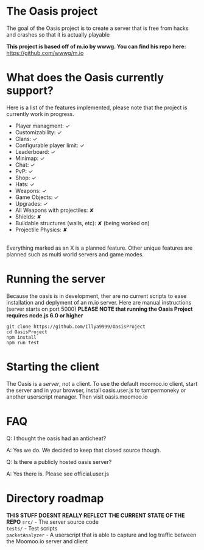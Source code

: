 # The Oasis project
The goal of the Oasis project is to create a server that is free from hacks and crashes so that it is actually playable

**This project is based off of m.io by wwwg. You can find his repo here:**
https://github.com/wwwg/m.io

# What does the Oasis currently support?
Here is a list of the features implemented, please note that the project is currently work in progress.
- Player managment: ✓
- Customizability: ✓
- Clans: ✓
- Configurable player limit: ✓
- Leaderboard: ✓
- Minimap: ✓
- Chat: ✓
- PvP: ✓
- Shop: ✓
- Hats: ✓
- Weapons: ✓
- Game Objects: ✓
- Upgrades: ✓
- All Weapons with projectiles: ✘
- Shields: ✘
- Buildable structures (walls, etc): ✘ (being worked on)
- Projectile Physics: ✘
<br>
Everything marked as an X is a planned feature. Other unique features are planned such as multi world servers and game modes.

# Running the server
Because the oasis is in development, ther are no current scripts to ease installation and deplyment of an m.io server. Here are manual instructions (server starts on port 5000)
**PLEASE NOTE that running the Oasis Project requires node.js 6.0 or higher**
```
git clone https://github.com/Illya9999/OasisProject
cd OasisProject
npm install
npm run test
```

# Starting the client
The Oasis is a *server*, not a client. To use the default moomoo.io client, start the server and
in your browser, install oasis.user.js to tampermoneky or another userscript manager. Then visit oasis.moomoo.io

# FAQ
Q: I thought the oasis had an anticheat?

A: Yes we do. We decided to keep that closed source though.

Q: Is there a publicly hosted oasis server?

A: Yes there is. Please see official.user.js
# Directory roadmap
**THIS STUFF DOESNT REALLY REFLECT THE CURRENT STATE OF THE REPO**
`src/` - The server source code<br>
`tests/` - Test scripts<br>
`packetAnalyzer` - A userscript that is able to capture and log traffic between the Moomoo.io server and client
